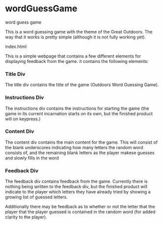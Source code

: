 # wordGuessGame
word guess game

This is a word guessing game with the theme of the Great Outdoors. The way that it works is pretty simple (although it is not fully working yet).

index.html:

This is a simple webpage that contains a few different elements for displaying feedback from the game. it contains the following elements:

### Title Div
The title div contains the title of the game (Outdoors Word Guessing Game).

### Instructions Div
The instructions div contains the instructions for starting the game (the game in its current incarnation starts on its own, but the finished product will on keypress.)

### Content Div
The content div contains the main content for the game. This will consist of the blank underscores indicating how many letters the random word consists of, and the remaining blank letters as the player makese guesses and slowly fills in the word

### Feedback Div
The feedback div contains feedback from the game. Currently there is nothing being written to the feedback div, but the finished product will indicate to the player which letters they have already tried by showing a growing list of guessed letters.

Additionally there may be feedback as to whether or not the letter that the player that the player guessed is contained in the random word (for added clarity to the player).

